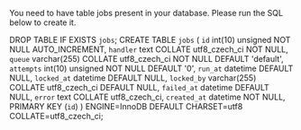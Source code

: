 
You need to have table jobs present in your database. Please run the SQL below
to create it.

DROP TABLE IF EXISTS `jobs`;
CREATE TABLE `jobs` (
  `id` int(10) unsigned NOT NULL AUTO_INCREMENT,
  `handler` text COLLATE utf8_czech_ci NOT NULL,
  `queue` varchar(255) COLLATE utf8_czech_ci NOT NULL DEFAULT 'default',
  `attempts` int(10) unsigned NOT NULL DEFAULT '0',
  `run_at` datetime DEFAULT NULL,
  `locked_at` datetime DEFAULT NULL,
  `locked_by` varchar(255) COLLATE utf8_czech_ci DEFAULT NULL,
  `failed_at` datetime DEFAULT NULL,
  `error` text COLLATE utf8_czech_ci,
  `created_at` datetime NOT NULL,
  PRIMARY KEY (`id`)
) ENGINE=InnoDB DEFAULT CHARSET=utf8 COLLATE=utf8_czech_ci;